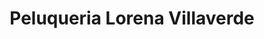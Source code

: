 ---
title: "Peluqueria Lorena Villaverde"
url: /pobra-de-san-xiao/peluqueria-lorena-villaverde/
shop: peluquería
---
